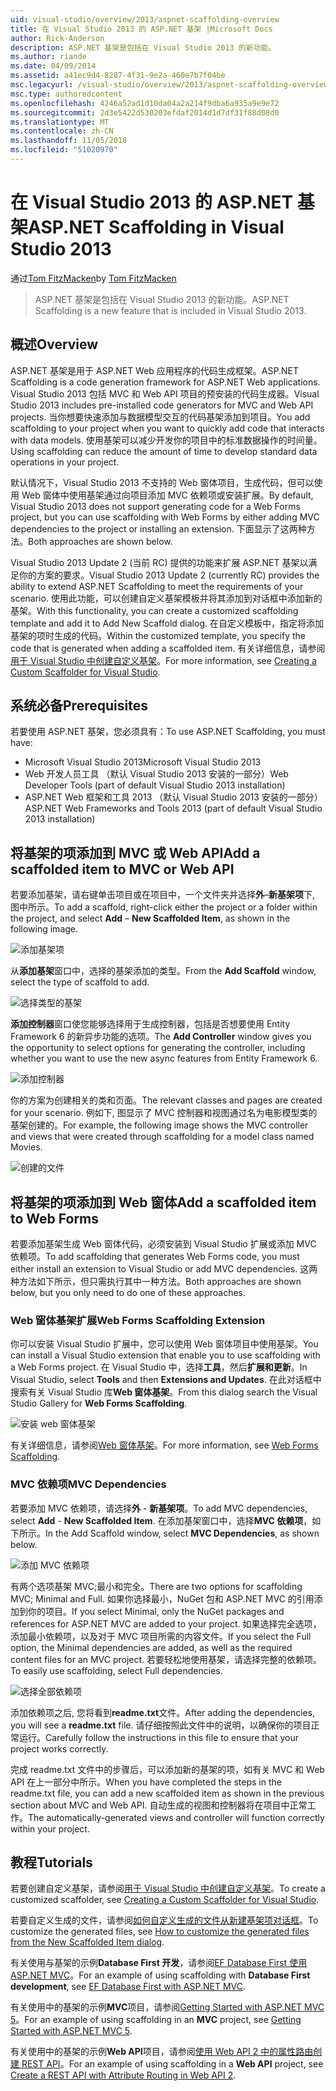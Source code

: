 ```yaml
---
uid: visual-studio/overview/2013/aspnet-scaffolding-overview
title: 在 Visual Studio 2013 的 ASP.NET 基架 |Microsoft Docs
author: Rick-Anderson
description: ASP.NET 基架是包括在 Visual Studio 2013 的新功能。
ms.author: riande
ms.date: 04/09/2014
ms.assetid: a41ec9d4-8287-4f31-9e2a-460e7b7f04be
msc.legacyurl: /visual-studio/overview/2013/aspnet-scaffolding-overview
msc.type: authoredcontent
ms.openlocfilehash: 4246a52ad1d10da04a2a214f9dba6a935a9e9e72
ms.sourcegitcommit: 2d3e5422d530203efdaf2014d1d7df31f88d08d0
ms.translationtype: MT
ms.contentlocale: zh-CN
ms.lasthandoff: 11/05/2018
ms.locfileid: "51020970"
---
```

<a name="aspnet-scaffolding-in-visual-studio-2013"></a><span data-ttu-id="1404b-103">在 Visual Studio 2013 的 ASP.NET 基架</span><span class="sxs-lookup"><span data-stu-id="1404b-103">ASP.NET Scaffolding in Visual Studio 2013</span></span>
====================
<span data-ttu-id="1404b-104">通过[Tom FitzMacken](https://github.com/tfitzmac)</span><span class="sxs-lookup"><span data-stu-id="1404b-104">by [Tom FitzMacken](https://github.com/tfitzmac)</span></span>

> <span data-ttu-id="1404b-105">ASP.NET 基架是包括在 Visual Studio 2013 的新功能。</span><span class="sxs-lookup"><span data-stu-id="1404b-105">ASP.NET Scaffolding is a new feature that is included in Visual Studio 2013.</span></span>


## <a name="overview"></a><span data-ttu-id="1404b-106">概述</span><span class="sxs-lookup"><span data-stu-id="1404b-106">Overview</span></span>

<span data-ttu-id="1404b-107">ASP.NET 基架是用于 ASP.NET Web 应用程序的代码生成框架。</span><span class="sxs-lookup"><span data-stu-id="1404b-107">ASP.NET Scaffolding is a code generation framework for ASP.NET Web applications.</span></span> <span data-ttu-id="1404b-108">Visual Studio 2013 包括 MVC 和 Web API 项目的预安装的代码生成器。</span><span class="sxs-lookup"><span data-stu-id="1404b-108">Visual Studio 2013 includes pre-installed code generators for MVC and Web API projects.</span></span> <span data-ttu-id="1404b-109">当你想要快速添加与数据模型交互的代码基架添加到项目。</span><span class="sxs-lookup"><span data-stu-id="1404b-109">You add scaffolding to your project when you want to quickly add code that interacts with data models.</span></span> <span data-ttu-id="1404b-110">使用基架可以减少开发你的项目中的标准数据操作的时间量。</span><span class="sxs-lookup"><span data-stu-id="1404b-110">Using scaffolding can reduce the amount of time to develop standard data operations in your project.</span></span>

<span data-ttu-id="1404b-111">默认情况下，Visual Studio 2013 不支持的 Web 窗体项目，生成代码，但可以使用 Web 窗体中使用基架通过向项目添加 MVC 依赖项或安装扩展。</span><span class="sxs-lookup"><span data-stu-id="1404b-111">By default, Visual Studio 2013 does not support generating code for a Web Forms project, but you can use scaffolding with Web Forms by either adding MVC dependencies to the project or installing an extension.</span></span> <span data-ttu-id="1404b-112">下面显示了这两种方法。</span><span class="sxs-lookup"><span data-stu-id="1404b-112">Both approaches are shown below.</span></span>

<span data-ttu-id="1404b-113">Visual Studio 2013 Update 2 (当前 RC) 提供的功能来扩展 ASP.NET 基架以满足你的方案的要求。</span><span class="sxs-lookup"><span data-stu-id="1404b-113">Visual Studio 2013 Update 2 (currently RC) provides the ability to extend ASP.NET Scaffolding to meet the requirements of your scenario.</span></span> <span data-ttu-id="1404b-114">使用此功能，可以创建自定义基架模板并将其添加到对话框中添加新的基架。</span><span class="sxs-lookup"><span data-stu-id="1404b-114">With this functionality, you can create a customized scaffolding template and add it to Add New Scaffold dialog.</span></span> <span data-ttu-id="1404b-115">在自定义模板中，指定将添加基架的项时生成的代码。</span><span class="sxs-lookup"><span data-stu-id="1404b-115">Within the customized template, you specify the code that is generated when adding a scaffolded item.</span></span> <span data-ttu-id="1404b-116">有关详细信息，请参阅[用于 Visual Studio 中创建自定义基架](https://go.microsoft.com/fwlink/p/?LinkId=395029)。</span><span class="sxs-lookup"><span data-stu-id="1404b-116">For more information, see [Creating a Custom Scaffolder for Visual Studio](https://go.microsoft.com/fwlink/p/?LinkId=395029).</span></span>

## <a name="prerequisites"></a><span data-ttu-id="1404b-117">系统必备</span><span class="sxs-lookup"><span data-stu-id="1404b-117">Prerequisites</span></span>

<span data-ttu-id="1404b-118">若要使用 ASP.NET 基架，您必须具有：</span><span class="sxs-lookup"><span data-stu-id="1404b-118">To use ASP.NET Scaffolding, you must have:</span></span>

- <span data-ttu-id="1404b-119">Microsoft Visual Studio 2013</span><span class="sxs-lookup"><span data-stu-id="1404b-119">Microsoft Visual Studio 2013</span></span>
- <span data-ttu-id="1404b-120">Web 开发人员工具 （默认 Visual Studio 2013 安装的一部分）</span><span class="sxs-lookup"><span data-stu-id="1404b-120">Web Developer Tools (part of default Visual Studio 2013 installation)</span></span>
- <span data-ttu-id="1404b-121">ASP.NET Web 框架和工具 2013 （默认 Visual Studio 2013 安装的一部分）</span><span class="sxs-lookup"><span data-stu-id="1404b-121">ASP.NET Web Frameworks and Tools 2013 (part of default Visual Studio 2013 installation)</span></span>

## <a name="add-a-scaffolded-item-to-mvc-or-web-api"></a><span data-ttu-id="1404b-122">将基架的项添加到 MVC 或 Web API</span><span class="sxs-lookup"><span data-stu-id="1404b-122">Add a scaffolded item to MVC or Web API</span></span>

<span data-ttu-id="1404b-123">若要添加基架，请右键单击项目或在项目中，一个文件夹并选择**外**–**新基架项**下, 图中所示。</span><span class="sxs-lookup"><span data-stu-id="1404b-123">To add a scaffold, right-click either the project or a folder within the project, and select **Add** – **New Scaffolded Item**, as shown in the following image.</span></span>

![添加基架项](aspnet-scaffolding-overview/_static/image1.png)

<span data-ttu-id="1404b-125">从**添加基架**窗口中，选择的基架添加的类型。</span><span class="sxs-lookup"><span data-stu-id="1404b-125">From the **Add Scaffold** window, select the type of scaffold to add.</span></span>

![选择类型的基架](aspnet-scaffolding-overview/_static/image2.png)

<span data-ttu-id="1404b-127">**添加控制器**窗口使您能够选择用于生成控制器，包括是否想要使用 Entity Framework 6 的新异步功能的选项。</span><span class="sxs-lookup"><span data-stu-id="1404b-127">The **Add Controller** window gives you the opportunity to select options for generating the controller, including whether you want to use the new async features from Entity Framework 6.</span></span>

![添加控制器](aspnet-scaffolding-overview/_static/image3.png)

<span data-ttu-id="1404b-129">你的方案为创建相关的类和页面。</span><span class="sxs-lookup"><span data-stu-id="1404b-129">The relevant classes and pages are created for your scenario.</span></span> <span data-ttu-id="1404b-130">例如下, 图显示了 MVC 控制器和视图通过名为电影模型类的基架创建的。</span><span class="sxs-lookup"><span data-stu-id="1404b-130">For example, the following image shows the MVC controller and views that were created through scaffolding for a model class named Movies.</span></span>

![创建的文件](aspnet-scaffolding-overview/_static/image4.png)

## <a name="add-a-scaffolded-item-to-web-forms"></a><span data-ttu-id="1404b-132">将基架的项添加到 Web 窗体</span><span class="sxs-lookup"><span data-stu-id="1404b-132">Add a scaffolded item to Web Forms</span></span>

<span data-ttu-id="1404b-133">若要添加基架生成 Web 窗体代码，必须安装到 Visual Studio 扩展或添加 MVC 依赖项。</span><span class="sxs-lookup"><span data-stu-id="1404b-133">To add scaffolding that generates Web Forms code, you must either install an extension to Visual Studio or add MVC dependencies.</span></span> <span data-ttu-id="1404b-134">这两种方法如下所示，但只需执行其中一种方法。</span><span class="sxs-lookup"><span data-stu-id="1404b-134">Both approaches are shown below, but you only need to do one of these approaches.</span></span>

### <a name="web-forms-scaffolding-extension"></a><span data-ttu-id="1404b-135">Web 窗体基架扩展</span><span class="sxs-lookup"><span data-stu-id="1404b-135">Web Forms Scaffolding Extension</span></span>

<span data-ttu-id="1404b-136">你可以安装 Visual Studio 扩展中，您可以使用 Web 窗体项目中使用基架。</span><span class="sxs-lookup"><span data-stu-id="1404b-136">You can install a Visual Studio extension that enable you to use scaffolding with a Web Forms project.</span></span> <span data-ttu-id="1404b-137">在 Visual Studio 中，选择**工具**，然后**扩展和更新**。</span><span class="sxs-lookup"><span data-stu-id="1404b-137">In Visual Studio, select **Tools** and then **Extensions and Updates**.</span></span> <span data-ttu-id="1404b-138">在此对话框中搜索有关 Visual Studio 库**Web 窗体基架**。</span><span class="sxs-lookup"><span data-stu-id="1404b-138">From this dialog search the Visual Studio Gallery for **Web Forms Scaffolding**.</span></span>

![安装 web 窗体基架](aspnet-scaffolding-overview/_static/image5.png)

<span data-ttu-id="1404b-140">有关详细信息，请参阅[Web 窗体基架](https://go.microsoft.com/fwlink/p/?LinkId=396478)。</span><span class="sxs-lookup"><span data-stu-id="1404b-140">For more information, see [Web Forms Scaffolding](https://go.microsoft.com/fwlink/p/?LinkId=396478).</span></span>

### <a name="mvc-dependencies"></a><span data-ttu-id="1404b-141">MVC 依赖项</span><span class="sxs-lookup"><span data-stu-id="1404b-141">MVC Dependencies</span></span>

<span data-ttu-id="1404b-142">若要添加 MVC 依赖项，请选择**外** - **新基架项**。</span><span class="sxs-lookup"><span data-stu-id="1404b-142">To add MVC dependencies, select **Add** - **New Scaffolded Item**.</span></span> <span data-ttu-id="1404b-143">在添加基架窗口中，选择**MVC 依赖项**，如下所示。</span><span class="sxs-lookup"><span data-stu-id="1404b-143">In the Add Scaffold window, select **MVC Dependencies**, as shown below.</span></span>

![添加 MVC 依赖项](aspnet-scaffolding-overview/_static/image6.png)

<span data-ttu-id="1404b-145">有两个选项基架 MVC;最小和完全。</span><span class="sxs-lookup"><span data-stu-id="1404b-145">There are two options for scaffolding MVC; Minimal and Full.</span></span> <span data-ttu-id="1404b-146">如果你选择最小，NuGet 包和 ASP.NET MVC 的引用添加到你的项目。</span><span class="sxs-lookup"><span data-stu-id="1404b-146">If you select Minimal, only the NuGet packages and references for ASP.NET MVC are added to your project.</span></span> <span data-ttu-id="1404b-147">如果选择完全选项，添加最小依赖项，以及对于 MVC 项目所需的内容文件。</span><span class="sxs-lookup"><span data-stu-id="1404b-147">If you select the Full option, the Minimal dependencies are added, as well as the required content files for an MVC project.</span></span> <span data-ttu-id="1404b-148">若要轻松地使用基架，请选择完整的依赖项。</span><span class="sxs-lookup"><span data-stu-id="1404b-148">To easily use scaffolding, select Full dependencies.</span></span>

![选择全部依赖项](aspnet-scaffolding-overview/_static/image7.png)

<span data-ttu-id="1404b-150">添加依赖项之后, 您将看到**readme.txt**文件。</span><span class="sxs-lookup"><span data-stu-id="1404b-150">After adding the dependencies, you will see a **readme.txt** file.</span></span> <span data-ttu-id="1404b-151">请仔细按照此文件中的说明，以确保你的项目正常运行。</span><span class="sxs-lookup"><span data-stu-id="1404b-151">Carefully follow the instructions in this file to ensure that your project works correctly.</span></span>

<span data-ttu-id="1404b-152">完成 readme.txt 文件中的步骤后，可以添加新的基架的项，如有关 MVC 和 Web API 在上一部分中所示。</span><span class="sxs-lookup"><span data-stu-id="1404b-152">When you have completed the steps in the readme.txt file, you can add a new scaffolded item as shown in the previous section about MVC and Web API.</span></span> <span data-ttu-id="1404b-153">自动生成的视图和控制器将在项目中正常工作。</span><span class="sxs-lookup"><span data-stu-id="1404b-153">The automatically-generated views and controller will function correctly within your project.</span></span>

## <a name="tutorials"></a><span data-ttu-id="1404b-154">教程</span><span class="sxs-lookup"><span data-stu-id="1404b-154">Tutorials</span></span>

<span data-ttu-id="1404b-155">若要创建自定义基架，请参阅[用于 Visual Studio 中创建自定义基架](https://go.microsoft.com/fwlink/p/?LinkId=395029)。</span><span class="sxs-lookup"><span data-stu-id="1404b-155">To create a customized scaffolder, see [Creating a Custom Scaffolder for Visual Studio](https://go.microsoft.com/fwlink/p/?LinkId=395029).</span></span>

<span data-ttu-id="1404b-156">若要自定义生成的文件，请参阅[如何自定义生成的文件从新建基架项对话框](https://blogs.msdn.com/b/webdev/archive/2013/12/26/how-to-customize-the-generated-files-from-the-new-scaffolded-item-dialog.aspx)。</span><span class="sxs-lookup"><span data-stu-id="1404b-156">To customize the generated files, see [How to customize the generated files from the New Scaffolded Item dialog](https://blogs.msdn.com/b/webdev/archive/2013/12/26/how-to-customize-the-generated-files-from-the-new-scaffolded-item-dialog.aspx).</span></span>

<span data-ttu-id="1404b-157">有关使用与基架的示例**Database First 开发**，请参阅[EF Database First 使用 ASP.NET MVC](../../../mvc/overview/getting-started/database-first-development/setting-up-database.md)。</span><span class="sxs-lookup"><span data-stu-id="1404b-157">For an example of using scaffolding with **Database First development**, see [EF Database First with ASP.NET MVC](../../../mvc/overview/getting-started/database-first-development/setting-up-database.md).</span></span>

<span data-ttu-id="1404b-158">有关使用中的基架的示例**MVC**项目，请参阅[Getting Started with ASP.NET MVC 5](../../../mvc/overview/getting-started/introduction/getting-started.md)。</span><span class="sxs-lookup"><span data-stu-id="1404b-158">For an example of using scaffolding in an **MVC** project, see [Getting Started with ASP.NET MVC 5](../../../mvc/overview/getting-started/introduction/getting-started.md).</span></span>

<span data-ttu-id="1404b-159">有关使用中的基架的示例**Web API**项目，请参阅[使用 Web API 2 中的属性路由创建 REST API](../../../web-api/overview/web-api-routing-and-actions/create-a-rest-api-with-attribute-routing.md)。</span><span class="sxs-lookup"><span data-stu-id="1404b-159">For an example of using scaffolding in a **Web API** project, see [Create a REST API with Attribute Routing in Web API 2](../../../web-api/overview/web-api-routing-and-actions/create-a-rest-api-with-attribute-routing.md).</span></span>
